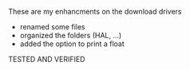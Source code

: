 These are my enhancments on the download drivers 

- renamed some files
- organized the folders (HAL, ...) 
- added the option to print a float



TESTED AND VERIFIED
